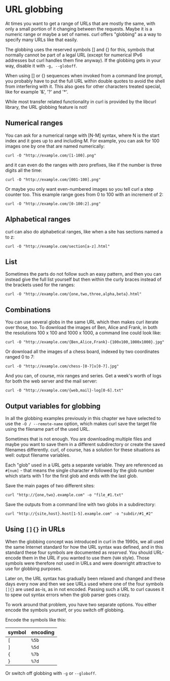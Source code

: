 # URL globbing

At times you want to get a range of URLs that are mostly the same, with only a
small portion of it changing between the requests. Maybe it is a numeric range
or maybe a set of names. curl offers "globbing" as a way to specify many URLs
like that easily.

The globbing uses the reserved symbols [] and {} for this, symbols that
normally cannot be part of a legal URL (except for numerical IPv6 addresses
but curl handles them fine anyway). If the globbing gets in your way, disable
it with `-g, --globoff`.

When using [] or {} sequences when invoked from a command line prompt, you
probably have to put the full URL within double quotes to avoid the shell from
interfering with it. This also goes for other characters treated special, like
for example '&', '?' and '*'.

While most transfer related functionality in curl is provided by the libcurl
library, the URL globbing feature is not!

## Numerical ranges

You can ask for a numerical range with [N-M] syntax, where N is the start
index and it goes up to and including M. For example, you can ask for 100
images one by one that are named numerically:

    curl -O "http://example.com/[1-100].png"

and it can even do the ranges with zero prefixes, like if the number is
three digits all the time:

    curl -O "http://example.com/[001-100].png"

Or maybe you only want even-numbered images so you tell curl a step counter
too. This example range goes from 0 to 100 with an increment of 2:

    curl -O "http://example.com/[0-100:2].png"

## Alphabetical ranges

curl can also do alphabetical ranges, like when a site has sections named a
to z:

    curl -O "http://example.com/section[a-z].html"

## List

Sometimes the parts do not follow such an easy pattern, and then you can
instead give the full list yourself but then within the curly braces instead
of the brackets used for the ranges:

    curl -O "http://example.com/{one,two,three,alpha,beta}.html"

## Combinations

You can use several globs in the same URL which then makes curl iterate over
those, too. To download the images of Ben, Alice and Frank, in both the
resolutions 100 x 100 and 1000 x 1000, a command line could look like:

    curl -O "http://example.com/{Ben,Alice,Frank}-{100x100,1000x1000}.jpg"

Or download all the images of a chess board, indexed by two coordinates ranged
0 to 7:

    curl -O "http://example.com/chess-[0-7]x[0-7].jpg"

And you can, of course, mix ranges and series. Get a week's worth of logs for
both the web server and the mail server:

    curl -O "http://example.com/{web,mail}-log[0-6].txt"

## Output variables for globbing

In all the globbing examples previously in this chapter we have selected to
use the `-O / --remote-name` option, which makes curl save the target file
using the filename part of the used URL.

Sometimes that is not enough. You are downloading multiple files and maybe you
want to save them in a different subdirectory or create the saved filenames
differently. curl, of course, has a solution for these situations as well:
output filename variables.

Each "glob" used in a URL gets a separate variable. They are referenced as
`#[num]` - that means the single character `#` followed by the glob number
which starts with 1 for the first glob and ends with the last glob.

Save the main pages of two different sites:

    curl "http://{one,two}.example.com" -o "file_#1.txt"

Save the outputs from a command line with two globs in a subdirectory:

    curl "http://{site,host}.host[1-5].example.com" -o "subdir/#1_#2"

## Using `[]{}` in URLs

When the globbing concept was introduced in curl in the 1990s, we all used the
same Internet standard for how the URL syntax was defined, and in this
standard these four symbols are documented as *reserved*. You should
URL-encode them in the URL if you wanted to use them (`%HH` style). Those
symbols were therefore not used in URLs and were downright attractive to use
for globbing purposes.

Later on, the URL syntax has gradually been relaxed and changed and these days
every now and then we see URLs used where one of the four symbols `[]{}` are
used as-is, as in not encoded. Passing such a URL to curl causes it to spew
out syntax errors when the glob parser goes crazy.

To work around that problem, you have two separate options. You either encode
the symbols yourself, or you switch off globbing.

Encode the symbols like this:

|symbol | encoding|
|-------|---------|
| `[`   | `%5b`   |
| `]`   | `%5d`   |
| `{`   | `%7b`   |
| `}`   | `%7d`   |

Or switch off globbing with `-g` or `--globoff`.
